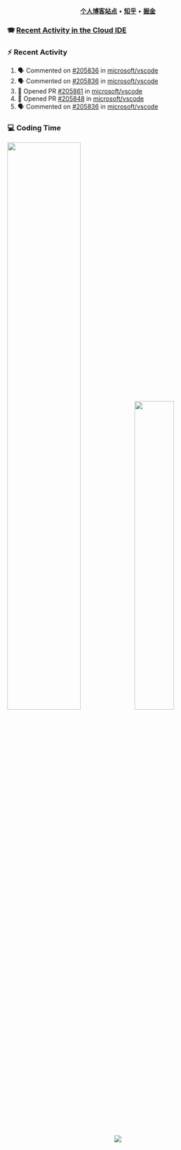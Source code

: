 <p align="center">
    <b><a href="https://yiliang.site">个人博客站点</a></b>
    •
    <b><a href="https://www.zhihu.com/people/Mrz2J">知乎</a></b>
    •
    <b><a href="https://juejin.im/user/2629687542813016">掘金</a></b>
</p>

### :accordion: [Recent Activity in the Cloud IDE](https://github.com/cloud-webide/.github)

### :zap: Recent Activity

<!--START_SECTION:activity-->

1. 🗣 Commented on [#205836](https://github.com/microsoft/vscode/issues/205836#issuecomment-1956514750) in [microsoft/vscode](https://github.com/microsoft/vscode)
2. 🗣 Commented on [#205836](https://github.com/microsoft/vscode/issues/205836#issuecomment-1956510826) in [microsoft/vscode](https://github.com/microsoft/vscode)
3. 💪 Opened PR [#205861](https://github.com/microsoft/vscode/pull/205861) in [microsoft/vscode](https://github.com/microsoft/vscode)
4. 💪 Opened PR [#205848](https://github.com/microsoft/vscode/pull/205848) in [microsoft/vscode](https://github.com/microsoft/vscode)
5. 🗣 Commented on [#205836](https://github.com/microsoft/vscode/issues/205836#issuecomment-1956256030) in [microsoft/vscode](https://github.com/microsoft/vscode)

<!--END_SECTION:activity-->

### 💻 Coding Time

<img align="" width="57.5%" src="https://github-readme-stats.vercel.app/api?username=yiliang114&hide_title=true&hide_border=true&show_icons=true&include_all_commits=true&line_height=21&theme=vue-dark&border_radius=0" /><img align="" width="42.4%" src="https://github-readme-stats.vercel.app/api/top-langs/?username=yiliang114&hide_title=true&hide_border=true&layout=compact&theme=vue-dark&border_radius=0" />

<div align="center">
    <img src="https://github-readme-streak-stats.herokuapp.com/?user=yiliang114" />
</div>

